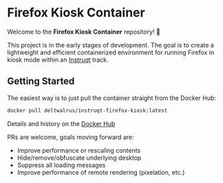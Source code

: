 # Firefox Kiosk Container

Welcome to the **Firefox Kiosk Container** repository! 🎉

This project is in the early stages of development. The goal is to create a lightweight and efficient containerized environment for running Firefox in kiosk mode within an [Instruqt](https://www.instruqt.com) track. 

## Getting Started

The easiest way is to just pull the container straight from the Docker Hub:

```bash
docker pull deltwalrus/instruqt-firefox-kiosk:latest
```

Details and history on the [Docker Hub](https://hub.docker.com/repository/docker/deltwalrus/instruqt-firefox-kiosk)

PRs are welcome, goals moving forward are:
- Improve performance or rescaling contents
- Hide/remove/obfuscate underlying desktop
- Suppress all loading messages
- Improve performance of remote rendering (pixelation, etc.)
